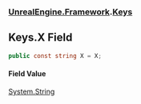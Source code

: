 ### [UnrealEngine.Framework](UnrealEngine_Framework.md 'UnrealEngine.Framework').[Keys](Keys.md 'UnrealEngine.Framework.Keys')
## Keys.X Field
```csharp
public const string X = X;
```
#### Field Value
[System.String](https://docs.microsoft.com/en-us/dotnet/api/System.String 'System.String')
